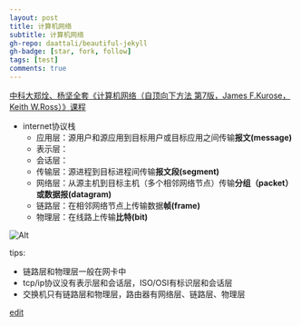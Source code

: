 ```yaml
---
layout: post
title: 计算机网络
subtitle: 计算机网络
gh-repo: daattali/beautiful-jekyll
gh-badge: [star, fork, follow]
tags: [test]
comments: true
---
```


[中科大郑烇、杨坚全套《计算机网络（自顶向下方法 第7版，James F.Kurose，Keith W.Ross）》课程](https://www.bilibili.com/video/BV1JV411t7ow)

- internet协议栈
  - 应用层：源用户和源应用到目标用户或目标应用之间传输**报文(message)**
  - 表示层：
  - 会话层：
  - 传输层：源进程到目标进程间传输**报文段(segment)**
  - 网络层：从源主机到目标主机（多个相邻网络节点）传输**分组（packet）或数据报(datagram)**
  - 链路层：在相邻网络节点上传输数据**帧(frame)**
  - 物理层：在线路上传输**比特(bit)**

 ![Alt](https://github.com/wurara/wurara.github.io/tree/master/assets/img/computerInternet)
 
 tips:
 - 链路层和物理层一般在网卡中
 - tcp/ip协议没有表示层和会话层，ISO/OSI有标识层和会话层
 - 交换机只有链路层和物理层，路由器有网络层、链路层、物理层
 
[edit](https://github.com/wurara/wurara.github.io/edit/master/_posts/2022-13-31-computerInternet.md)
